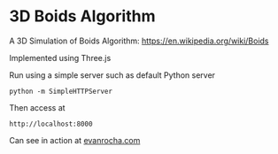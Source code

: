 # 3D Boids Algorithm
A 3D Simulation of Boids Algorithm: https://en.wikipedia.org/wiki/Boids

Implemented using Three.js

Run using a simple server such as default Python server
```
python -m SimpleHTTPServer
```

Then access at
```
http://localhost:8000
```

Can see in action at [evanrocha.com](evanrocha.com)
